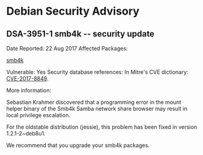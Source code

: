 
Debian Security Advisory
========================


DSA-3951-1 smb4k -- security update
-----------------------------------



Date Reported:
22 Aug 2017
Affected Packages:

[smb4k](https://packages.debian.org/src:smb4k)

Vulnerable:
Yes
Security database references:
In Mitre's CVE dictionary: [CVE-2017-8849](https://security-tracker.debian.org/tracker/CVE-2017-8849).  

More information:

Sebastian Krahmer discovered that a programming error in the mount
helper binary of the Smb4k Samba network share browser may result in
local privilege escalation.


For the oldstable distribution (jessie), this problem has been fixed
in version 1.2.1-2~deb8u1.


We recommend that you upgrade your smb4k packages.






